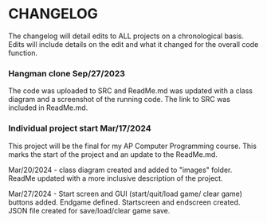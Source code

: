# CHANGELOG
The changelog will detail edits to ALL projects on a chronological basis. Edits will include details on the edit and what it changed for the overall code function.

### Hangman clone Sep/27/2023
The code was uploaded to SRC and ReadMe.md was updated with a class diagram and a screenshot of the running code. The link to SRC was included in ReadMe.md.

### Individual project start Mar/17/2024
This project will be the final for my AP Computer Programming course. This marks the start of the project and an update to the ReadMe.md. 

Mar/20/2024 - class diagram created and added to "images" folder. ReadMe updated with a more inclusive description of the project. 

Mar/27/2024 - Start screen and GUI (start/quit/load game/ clear game) buttons added. Endgame defined. Startscreen and endscreen created. JSON file created for save/load/clear game save.  
